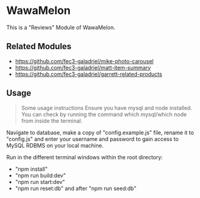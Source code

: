 # WawaMelon

This is a "Reviews" Module of WawaMelon.

## Related Modules

  - https://github.com/fec3-galadriel/mike-photo-carousel
  - https://github.com/fec3-galadriel/matt-item-summary
  - https://github.com/fec3-galadriel/garrett-related-products


## Usage

> Some usage instructions
Ensure you have mysql and node installed.
You can check by running the command which mysql/which node from inside the terminal.

Navigate to database, make a copy of "config.example.js" file, rename it to "config.js" and enter your username and password to gain access to MySQL RDBMS on your local machine.

Run in the different terminal windows within the root directory:
- "npm install"
- "npm run build:dev"
- "npm run start:dev"
- "npm run reset:db" and after "npm run seed:db"